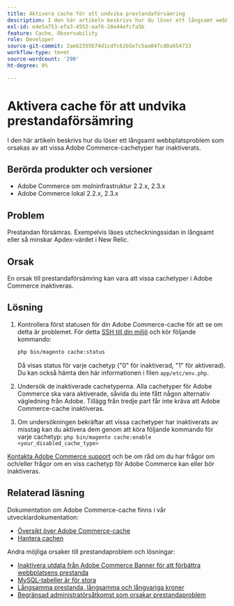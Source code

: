 ```yaml
---
title: Aktivera cache för att undvika prestandaförsämring
description: I den här artikeln beskrivs hur du löser ett långsamt webbplatsproblem som orsakas av att vissa Adobe Commerce-cachetyper har inaktiverats.
exl-id: e4e5a753-efa3-4552-aaf6-28e44efcfa5b
feature: Cache, Observability
role: Developer
source-git-commit: 2aeb2355b74d1cdfc62b5e7c5aa04fcd0a654733
workflow-type: tm+mt
source-wordcount: '290'
ht-degree: 0%

---
```


# Aktivera cache för att undvika prestandaförsämring

I den här artikeln beskrivs hur du löser ett långsamt webbplatsproblem som orsakas av att vissa Adobe Commerce-cachetyper har inaktiverats.

## Berörda produkter och versioner

* Adobe Commerce om molninfrastruktur 2.2.x, 2.3.x
* Adobe Commerce lokal 2.2.x, 2.3.x

## Problem

Prestandan försämras. Exempelvis läses utcheckningssidan in långsamt eller så minskar Apdex-värdet i New Relic.

## Orsak

En orsak till prestandaförsämring kan vara att vissa cachetyper i Adobe Commerce inaktiveras.

## Lösning

1. Kontrollera först statusen för din Adobe Commerce-cache för att se om detta är problemet. För detta [SSH till din miljö](https://experienceleague.adobe.com/sv/docs/commerce-cloud-service/user-guide/develop/secure-connections#ssh) och kör följande kommando:

   ```bash
   php bin/magento cache:status
   ```

   Då visas status för varje cachetyp (&quot;0&quot; för inaktiverad, &quot;1&quot; för aktiverad). Du kan också hämta den här informationen i filen `app/etc/env.php`.

1. Undersök de inaktiverade cachetyperna. Alla cachetyper för Adobe Commerce ska vara aktiverade, såvida du inte fått någon alternativ vägledning från Adobe. Tillägg från tredje part får inte kräva att Adobe Commerce-cache inaktiveras.
1. Om undersökningen bekräftar att vissa cachetyper har inaktiverats av misstag kan du aktivera dem genom att köra följande kommando för varje cachetyp: `php bin/magento cache:enable <your_disabled_cache_type>`

[Kontakta Adobe Commerce support](/help/help-center-guide/help-center/magento-help-center-user-guide.md#submit-ticket) och be om råd om du har frågor om och/eller frågor om en viss cachetyp för Adobe Commerce kan eller bör inaktiveras.

## Relaterad läsning

Dokumentation om Adobe Commerce-cache finns i vår utvecklardokumentation:

* [Översikt över Adobe Commerce-cache](https://developer.adobe.com/commerce/frontend-core/guide/caching/)
* [Hantera cachen](https://experienceleague.adobe.com/sv/docs/commerce-operations/configuration-guide/cli/manage-cache)

Andra möjliga orsaker till prestandaproblem och lösningar:

* [Inaktivera utdata från Adobe Commerce Banner för att förbättra webbplatsens prestanda](/help/troubleshooting/miscellaneous/disable-magento-banner-output-to-improve-site-performance.md)
* [MySQL-tabeller är för stora](/help/troubleshooting/database/mysql-tables-are-too-large.md)
* [Långsamma prestanda, långsamma och långvariga kroner](/help/troubleshooting/miscellaneous/slow-performance-slow-and-long-running-crons.md)
* [Begränsad administratörsåtkomst som orsakar prestandaproblem](/help/troubleshooting/miscellaneous/restricted-admin-access-causing-performance-issues.md)
